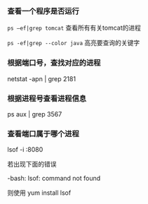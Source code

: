 ### **查看一个程序是否运行**

`ps –ef|grep tomcat` 查看所有有关tomcat的进程

`ps -ef|grep --color java` 高亮要查询的关键字

### 根据端口号，查找对应的进程  
netstat -apn | grep  2181  
### 根据进程号查看进程信息
ps aux | grep 3567  

### **查看端口属于哪个进程**

lsof -i :8080

若出现下面的错误

-bash: lsof: command not found

则使用 yum install lsof